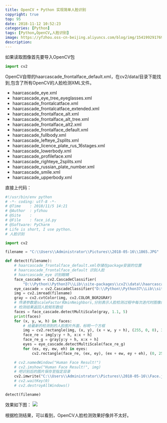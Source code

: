 ```yaml
---
title: OpenCV + Python 实现简单人脸识别
copyright: true
top: 95
date: 2018-11-12 10:52:23
categories: [Python]
tags: [Python,OpenCV,人脸识别]
image: https://yfzhou.oss-cn-beijing.aliyuncs.com/blog/img/1541992917699_0.png?x-oss-process=style/ys30
description:
---
```


<span></span>

<!--more-->


如果读取图像首先要导入OpenCV包
```python
import cv2
```

OpenCV自带的haarcascade_frontalface_default.xml，在cv2/data/目录下能找到,包含了所有OpenCV的人脸检测XML文件。

- haarcascade_eye.xml
- haarcascade_eye_tree_eyeglasses.xml
- haarcascade_frontalcatface.xml
- haarcascade_frontalcatface_extended.xml
- haarcascade_frontalface_alt.xml
- haarcascade_frontalface_alt_tree.xml
- haarcascade_frontalface_alt2.xml
- haarcascade_frontalface_default.xml
- haarcascade_fullbody.xml
- haarcascade_lefteye_2splits.xml
- haarcascade_licence_plate_rus_16stages.xml
- haarcascade_lowerbody.xml
- haarcascade_profileface.xml
- haarcascade_righteye_2splits.xml
- haarcascade_russian_plate_number.xml
- haarcascade_smile.xml
- haarcascade_upperbody.xml

直接上代码：
```python
#!/usr/bin/env python
# -*- coding: utf-8 -*-
# @Time    : 2018/11/5 14:21
# @Author  : yfzhou
# @Site    : 
# @File    : face_id.py
# @Software: PyCharm
# Life is short, I use python.
# 人脸识别

import cv2

filename = "C:\\Users\\Administrator\\Pictures\\2018-05-16\\1865.JPG"

def detect(filename):
    # haarcascade_frontalface_default.xml存储在package安装的位置
    # haarcascade_frontalface_default 识别人脸
    # haarcascade_eye 识别眼睛
    face_cascade = cv2.CascadeClassifier(
        "D:\\Python\\Python37\\Lib\\site-packages\\cv2\\data\\haarcascade_frontalface_default.xml")
    eye_cascade = cv2.CascadeClassifier("D:\\Python\\Python37\\Lib\\site-packages\\cv2\\data\\haarcascade_eye.xml")
    img = cv2.imread(filename)
    gray = cv2.cvtColor(img, cv2.COLOR_BGR2GRAY)
    # 传递参数是scaleFactor和minNeighbors,分别表示人脸检测过程中每次迭代时图像的压缩率以及每个人脸矩形保留近邻数目的最小值
    # 检测结果返回人脸矩形数组
    faces = face_cascade.detectMultiScale(gray, 1.1, 5)
    print(faces)
    for (x, y, w, h) in faces:
        # 给最新的检测到的人脸图片外面，标明一个方框
        img = cv2.rectangle(img, (x, y), (x + w, y + h), (255, 0, 0), 3)
        face_re = img[y:y + h, x:x + h]
        face_re_g = gray[y:y + h, x:x + h]
        eyes = eye_cascade.detectMultiScale(face_re_g)
        for (ex, ey, ew, eh) in eyes:
            cv2.rectangle(face_re, (ex, ey), (ex + ew, ey + eh), (0, 255, 0), 2)

    # cv2.namedWindow("Human Face Result!")
    # cv2.imshow("Human Face Result!", img)
    # 吧识别后的图片保存至指定目录
    cv2.imwrite("C:\\Users\\Administrator\\Pictures\\2018-05-16\\Face.jpg", img)
    # cv2.waitKey(0)
    # cv2.destroyAllWindows()

detect(filename)
```


效果如下图：
![](https://yfzhou.oss-cn-beijing.aliyuncs.com/blog/img/3ed14e189ed9a8c50d9759a50e6b362.png)

根据检测结果，可以看到，OpenCV人脸检测效果好像并不太好。